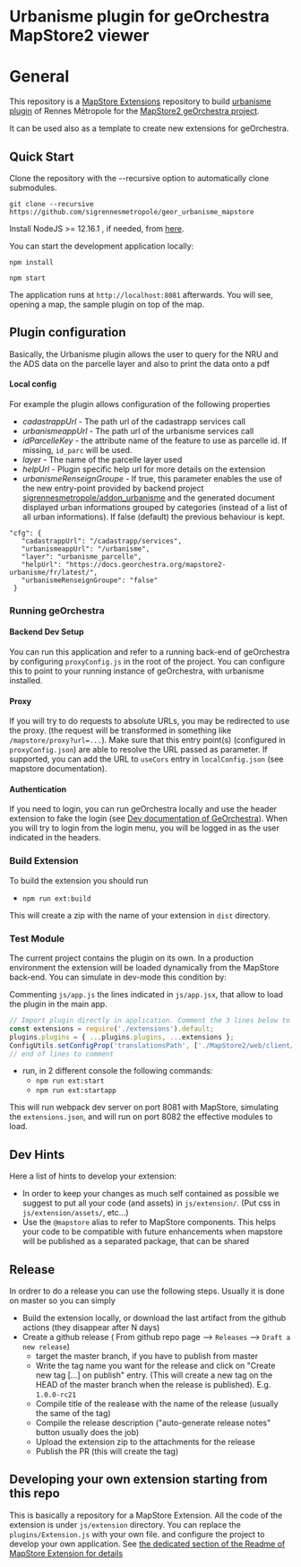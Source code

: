 # Urbanisme plugin for geOrchestra MapStore2 viewer

# General

This repository is a [MapStore Extensions](https://mapstore.readthedocs.io/en/latest/developer-guide/extensions/) repository to build [urbanisme plugin](https://github.com/sigrennesmetropole/addon_urbanisme) of Rennes Métropole for the [MapStore2 geOrchestra project](https://github.com/georchestra/mapstore2-georchestra).

It can be used also as a template to create new extensions for geOrchestra.

## Quick Start

Clone the repository with the --recursive option to automatically clone submodules.

`git clone --recursive https://github.com/sigrennesmetropole/geor_urbanisme_mapstore`

Install NodeJS >= 12.16.1 , if needed, from [here](https://nodejs.org/en/download/releases/).

You can start the development application locally:

`npm install`

`npm start`

The application runs at `http://localhost:8081` afterwards. You will see, opening a map, the sample plugin on top of the map.

## Plugin configuration

Basically, the Urbanisme plugin allows the user to query for the NRU and the ADS data on the parcelle layer and also to print the data onto a pdf

#### Local config
For example the plugin allows configuration of the following properties
* *cadastrappUrl* - The path url of the cadastrapp services call 
* *urbanismeappUrl* - The path url of the urbanisme services call 
* *idParcelleKey* - the attribute name of the feature to use as parcelle id. If missing, `id_parc` will be used.
* *layer* - The name of the parcelle layer used
* *helpUrl* - Plugin specific help url for more details on the extension 
* *urbanismeRenseignGroupe* - If true, this parameter enables the use of the new entry-point provided by backend project [sigrennesmetropole/addon_urbanisme](https://github.com/sigrennesmetropole/addon_urbanisme) and the generated document displayed urban informations grouped by categories (instead of a list of all urban informations). If false (default) the previous behaviour is kept.
 ```
 "cfg": {
    "cadastrappUrl": "/cadastrapp/services",
    "urbanismeappUrl": "/urbanisme",
    "layer": "urbanisme_parcelle",
    "helpUrl": "https://docs.georchestra.org/mapstore2-urbanisme/fr/latest/",
    "urbanismeRenseignGroupe": "false"
  }

 ```

### Running geOrchestra

#### Backend Dev Setup

You can run this application and refer to a running back-end of geOrchestra by configuring `proxyConfig.js` in the root of the project.
You can configure this to point to your running instance of geOrchestra, with urbanisme installed.

#### Proxy

If you will try to do requests to absolute URLs, you may be redirected to use the proxy. (the request will be transformed in something like `/mapstore/proxy?url=...`).
Make sure that this entry point(s) (configured in `proxyConfig.json`) are able to resolve the URL passed as parameter.
If supported, you can add the URL to `useCors` entry in `localConfig.json` (see mapstore documentation).

#### Authentication

If you need to login, you can run geOrchestra locally and use the header extension to fake the login (see [Dev documentation of GeOrchestra](https://docs.georchestra.geo-solutions.it/en/latest/developer/index.html#mocking-security)). When you will try to login from the login menu, you will be logged in as the user indicated in the headers.

### Build Extension

To build the extension you should run

- `npm run ext:build`

This will create a zip with the name of your extension in `dist` directory.

### Test Module

The current project contains the plugin on its own. In a production environment the extension will be loaded dynamically from the MapStore back-end.
You can simulate in dev-mode this condition by:

Commenting `js/app.js` the lines indicated in `js/app.jsx`, that allow to load the plugin in the main app.

```javascript
// Import plugin directly in application. Comment the 3 lines below to test the extension live.
const extensions = require('./extensions').default;
plugins.plugins = { ...plugins.plugins, ...extensions };
ConfigUtils.setConfigProp('translationsPath', ['./MapStore2/web/client/translations', './assets/translations']);
// end of lines to comment
```

- run, in 2 different console the following commands:
    - `npm run ext:start`
    - `npm run ext:startapp`

This will run webpack dev server on port 8081 with MapStore, simulating the `extensions.json`, and will run on port 8082 the effective modules to load.

## Dev Hints

Here a list of hints to develop your extension:

- In order to keep your changes as much self contained as possible we suggest to put all your code (and assets) in `js/extension/`. (Put css in `js/extension/assets/`, etc...)
- Use the `@mapstore` alias to refer to MapStore components. This helps your code to be compatible with future enhancements when mapstore will be published as a separated package, that can be shared

## Release

In ordrer to do a release you can use the following steps. Usually it is done on master so you can simply

- Build the extension locally, or download the last artifact from the github actions (they disappear after N days) 
- Create a github release ( From github repo page --> `Releases` --> `Draft a new release`)
    - target the master branch, if you have to publish from master 
    - Write the tag name you want for the release and click on "Create new tag [...] on publish" entry. (This will create a new tag on the HEAD of the master branch when the release is published). E.g. `1.0.0-rc21`
    - Compile title of the realease with the name of the release (usually the same of the tag)
    - Compile the release description ("auto-generate release notes" button usually does the job)
    - Upload the extension zip to the attachments for the release
    - Publish the PR (this will create the tag)

## Developing your own extension starting from this repo

This is basically a repository for a MapStore Extension. All the code of the extension is under `js/extension` directory. You can replace the `plugins/Extension.js` with your own file. and configure the project to develop your own application.
See [the dedicated section of the Readme of MapStore Extension for details](https://github.com/geosolutions-it/MapStoreExtension/blob/master/README.md#start-creating-your-own-extension)


